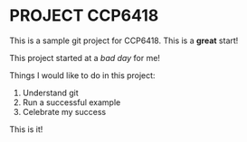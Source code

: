 # PROJECT CCP6418

This is a sample git project for CCP6418. This is a **great** start!

This project started at a _bad day_ for me!

Things I would like to do in this project:

<ol>
  <li>Understand git</li>
  <li>Run a successful example</li>
  <li>Celebrate my success</li>
</ol>    
  
This is it!
